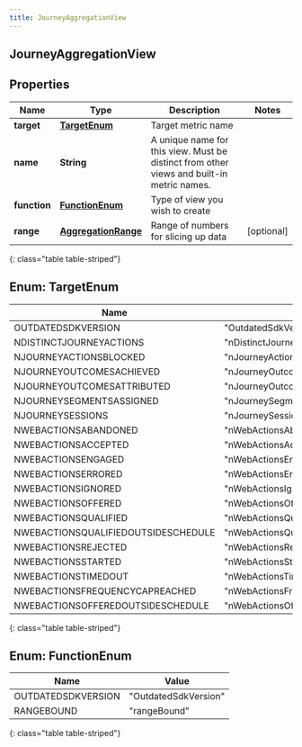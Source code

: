 ```yaml
---
title: JourneyAggregationView
---
```

## JourneyAggregationView


## Properties

| Name | Type | Description | Notes |
| ------------ | ------------- | ------------- | ------------- |
| **target** | [**TargetEnum**](#TargetEnum)<!----> | Target metric name |  |
| **name** | <!----><!---->**String**<!----> | A unique name for this view. Must be distinct from other views and built-in metric names. |  |
| **function** | [**FunctionEnum**](#FunctionEnum)<!----> | Type of view you wish to create |  |
| **range** | <!----><!---->[**AggregationRange**](AggregationRange.html)<!----> | Range of numbers for slicing up data |  [optional] |
{: class="table table-striped"}


<a name="TargetEnum"></a>

## Enum: TargetEnum

| Name | Value |
| ---- | ----- |
| OUTDATEDSDKVERSION | &quot;OutdatedSdkVersion&quot; |
| NDISTINCTJOURNEYACTIONS | &quot;nDistinctJourneyActions&quot; |
| NJOURNEYACTIONSBLOCKED | &quot;nJourneyActionsBlocked&quot; |
| NJOURNEYOUTCOMESACHIEVED | &quot;nJourneyOutcomesAchieved&quot; |
| NJOURNEYOUTCOMESATTRIBUTED | &quot;nJourneyOutcomesAttributed&quot; |
| NJOURNEYSEGMENTSASSIGNED | &quot;nJourneySegmentsAssigned&quot; |
| NJOURNEYSESSIONS | &quot;nJourneySessions&quot; |
| NWEBACTIONSABANDONED | &quot;nWebActionsAbandoned&quot; |
| NWEBACTIONSACCEPTED | &quot;nWebActionsAccepted&quot; |
| NWEBACTIONSENGAGED | &quot;nWebActionsEngaged&quot; |
| NWEBACTIONSERRORED | &quot;nWebActionsErrored&quot; |
| NWEBACTIONSIGNORED | &quot;nWebActionsIgnored&quot; |
| NWEBACTIONSOFFERED | &quot;nWebActionsOffered&quot; |
| NWEBACTIONSQUALIFIED | &quot;nWebActionsQualified&quot; |
| NWEBACTIONSQUALIFIEDOUTSIDESCHEDULE | &quot;nWebActionsQualifiedOutsideSchedule&quot; |
| NWEBACTIONSREJECTED | &quot;nWebActionsRejected&quot; |
| NWEBACTIONSSTARTED | &quot;nWebActionsStarted&quot; |
| NWEBACTIONSTIMEDOUT | &quot;nWebActionsTimedout&quot; |
| NWEBACTIONSFREQUENCYCAPREACHED | &quot;nWebActionsFrequencyCapReached&quot; |
| NWEBACTIONSOFFEREDOUTSIDESCHEDULE | &quot;nWebActionsOfferedOutsideSchedule&quot; |
{: class="table table-striped"}


<a name="FunctionEnum"></a>

## Enum: FunctionEnum

| Name | Value |
| ---- | ----- |
| OUTDATEDSDKVERSION | &quot;OutdatedSdkVersion&quot; |
| RANGEBOUND | &quot;rangeBound&quot; |
{: class="table table-striped"}



